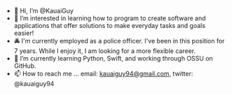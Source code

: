 - 👋 Hi, I’m @KauaiGuy
- 👀 I’m interested in learning how to program to create software and applications that offer solutions to make everyday tasks and goals easier!
- 🚔 I'm currently employed as a police officer. I've been in this position for 7 years. While I enjoy it, I am looking for a more flexible career.
- 🌱 I’m currently learning Python, Swift, and working through OSSU on GitHub.
- 📫 How to reach me ... email: kauaiguy94@gmail.com, twitter: @kauaiguy94

<!---
KauaiGuy/KauaiGuy is a ✨ special ✨ repository because its `README.md` (this file) appears on your GitHub profile.
You can click the Preview link to take a look at your changes.
--->
